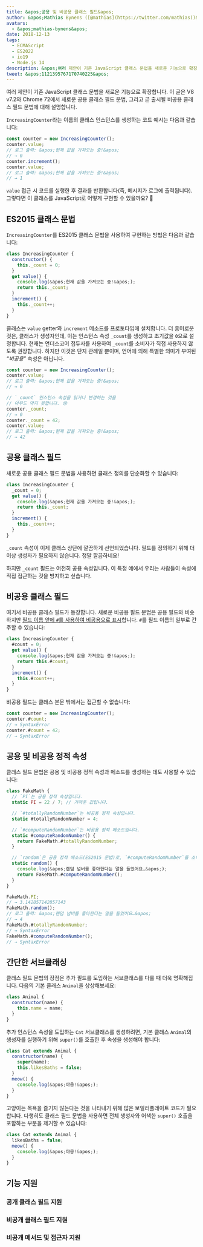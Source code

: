 ```yaml
---
title: &apos;공용 및 비공용 클래스 필드&apos;
author: &apos;Mathias Bynens ([@mathias](https://twitter.com/mathias))&apos;
avatars:
  - &apos;mathias-bynens&apos;
date: 2018-12-13
tags:
  - ECMAScript
  - ES2022
  - io19
  - Node.js 14
description: &apos;여러 제안이 기존 JavaScript 클래스 문법을 새로운 기능으로 확장합니다. 이 글은 V8 v7.2와 Chrome 72에서 새로운 공용 클래스 필드 문법, 그리고 곧 출시될 비공용 클래스 필드 문법에 대해 설명합니다.&apos;
tweet: &apos;1121395767170740225&apos;
---
```

여러 제안이 기존 JavaScript 클래스 문법을 새로운 기능으로 확장합니다. 이 글은 V8 v7.2와 Chrome 72에서 새로운 공용 클래스 필드 문법, 그리고 곧 출시될 비공용 클래스 필드 문법에 대해 설명합니다.

`IncreasingCounter`라는 이름의 클래스 인스턴스를 생성하는 코드 예시는 다음과 같습니다:

```js
const counter = new IncreasingCounter();
counter.value;
// 로그 출력: &apos;현재 값을 가져오는 중!&apos;
// → 0
counter.increment();
counter.value;
// 로그 출력: &apos;현재 값을 가져오는 중!&apos;
// → 1
```

`value` 접근 시 코드를 실행한 후 결과를 반환합니다(즉, 메시지가 로그에 출력됩니다). 그렇다면 이 클래스를 JavaScript로 어떻게 구현할 수 있을까요? 🤔

## ES2015 클래스 문법

`IncreasingCounter`를 ES2015 클래스 문법을 사용하여 구현하는 방법은 다음과 같습니다:

```js
class IncreasingCounter {
  constructor() {
    this._count = 0;
  }
  get value() {
    console.log(&apos;현재 값을 가져오는 중!&apos;);
    return this._count;
  }
  increment() {
    this._count++;
  }
}
```

클래스는 `value` getter와 `increment` 메소드를 프로토타입에 설치합니다. 더 흥미로운 것은, 클래스가 생성자인데, 이는 인스턴스 속성 `_count`를 생성하고 초기값을 `0`으로 설정합니다. 현재는 언더스코어 접두사를 사용하여 `_count`를 소비자가 직접 사용하지 않도록 권장합니다. 하지만 이것은 단지 관례일 뿐이며, 언어에 의해 특별한 의미가 부여된 _“비공용”_ 속성은 아닙니다.

<!--truncate-->
```js
const counter = new IncreasingCounter();
counter.value;
// 로그 출력: &apos;현재 값을 가져오는 중!&apos;
// → 0

// `_count` 인스턴스 속성을 읽거나 변경하는 것을
// 아무도 막지 못합니다. 😢
counter._count;
// → 0
counter._count = 42;
counter.value;
// 로그 출력: &apos;현재 값을 가져오는 중!&apos;
// → 42
```

## 공용 클래스 필드

새로운 공용 클래스 필드 문법을 사용하면 클래스 정의를 단순화할 수 있습니다:

```js
class IncreasingCounter {
  _count = 0;
  get value() {
    console.log(&apos;현재 값을 가져오는 중!&apos;);
    return this._count;
  }
  increment() {
    this._count++;
  }
}
```

`_count` 속성이 이제 클래스 상단에 깔끔하게 선언되었습니다. 필드를 정의하기 위해 더 이상 생성자가 필요하지 않습니다. 정말 깔끔하네요!

하지만 `_count` 필드는 여전히 공용 속성입니다. 이 특정 예에서 우리는 사람들이 속성에 직접 접근하는 것을 방지하고 싶습니다.

## 비공용 클래스 필드

여기서 비공용 클래스 필드가 등장합니다. 새로운 비공용 필드 문법은 공용 필드와 비슷하지만 [필드 이름 앞에 `#`를 사용하여 비공용으로 표시](https://github.com/tc39/proposal-class-fields/blob/master/PRIVATE_SYNTAX_FAQ.md)합니다. `#`를 필드 이름의 일부로 간주할 수 있습니다:

```js
class IncreasingCounter {
  #count = 0;
  get value() {
    console.log(&apos;현재 값을 가져오는 중!&apos;);
    return this.#count;
  }
  increment() {
    this.#count++;
  }
}
```

비공용 필드는 클래스 본문 밖에서는 접근할 수 없습니다:

```js
const counter = new IncreasingCounter();
counter.#count;
// → SyntaxError
counter.#count = 42;
// → SyntaxError
```

## 공용 및 비공용 정적 속성

클래스 필드 문법은 공용 및 비공용 정적 속성과 메소드를 생성하는 데도 사용할 수 있습니다:

```js
class FakeMath {
  // `PI`는 공용 정적 속성입니다.
  static PI = 22 / 7; // 가까운 값입니다.

  // `#totallyRandomNumber`는 비공용 정적 속성입니다.
  static #totallyRandomNumber = 4;

  // `#computeRandomNumber`는 비공용 정적 메소드입니다.
  static #computeRandomNumber() {
    return FakeMath.#totallyRandomNumber;
  }

  // `random`은 공용 정적 메소드(ES2015 문법)로, `#computeRandomNumber`를 소비합니다.
  static random() {
    console.log(&apos;랜덤 넘버를 좋아한다는 말을 들었어요…&apos;);
    return FakeMath.#computeRandomNumber();
  }
}

FakeMath.PI;
// → 3.142857142857143
FakeMath.random();
// 로그 출력: &apos;랜덤 넘버를 좋아한다는 말을 들었어요…&apos;
// → 4
FakeMath.#totallyRandomNumber;
// → SyntaxError
FakeMath.#computeRandomNumber();
// → SyntaxError
```

## 간단한 서브클래싱

클래스 필드 문법의 장점은 추가 필드를 도입하는 서브클래스를 다룰 때 더욱 명확해집니다. 다음의 기본 클래스 `Animal`을 상상해보세요:

```js
class Animal {
  constructor(name) {
    this.name = name;
  }
}
```

추가 인스턴스 속성을 도입하는 `Cat` 서브클래스를 생성하려면, 기본 클래스 `Animal`의 생성자를 실행하기 위해 `super()`를 호출한 후 속성을 생성해야 합니다:

```js
class Cat extends Animal {
  constructor(name) {
    super(name);
    this.likesBaths = false;
  }
  meow() {
    console.log(&apos;야옹!&apos;);
  }
}
```

고양이는 목욕을 즐기지 않는다는 것을 나타내기 위해 많은 보일러플레이트 코드가 필요합니다. 다행히도 클래스 필드 문법을 사용하면 전체 생성자와 어색한 `super()` 호출을 포함하는 부분을 제거할 수 있습니다:

```js
class Cat extends Animal {
  likesBaths = false;
  meow() {
    console.log(&apos;야옹!&apos;);
  }
}
```

## 기능 지원

### 공개 클래스 필드 지원

<feature-support chrome="72 /blog/v8-release-72#public-class-fields"
                 firefox="yes https://developer.mozilla.org/en-US/docs/Mozilla/Firefox/Releases/69#JavaScript"
                 safari="yes https://bugs.webkit.org/show_bug.cgi?id=174212"
                 nodejs="12 https://twitter.com/mathias/status/1120700101637353473"
                 babel="yes https://babeljs.io/docs/en/babel-plugin-proposal-class-properties"></feature-support>

### 비공개 클래스 필드 지원

<feature-support chrome="74 /blog/v8-release-74#private-class-fields"
                 firefox="90 https://spidermonkey.dev/blog/2021/05/03/private-fields-ship.html"
                 safari="yes"
                 nodejs="12 https://twitter.com/mathias/status/1120700101637353473"
                 babel="yes https://babeljs.io/docs/en/babel-plugin-proposal-class-properties"></feature-support>

### 비공개 메서드 및 접근자 지원

<feature-support chrome="84 /blog/v8-release-84#private-methods-and-accessors"
                 firefox="90 https://spidermonkey.dev/blog/2021/05/03/private-fields-ship.html"
                 safari="yes https://webkit.org/blog/11989/new-webkit-features-in-safari-15/"
                 nodejs="14.6.0"
                 babel="yes https://babeljs.io/docs/en/babel-plugin-proposal-private-methods"></feature-support>
